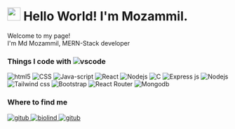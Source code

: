 <h1><img src="https://emojis.slackmojis.com/emojis/images/1531849430/4246/blob-sunglasses.gif?1531849430" width="30"/> Hello World! I'm Mozammil.</h1>


<p>Welcome to my page! </br> I'm Md Mozammil, MERN-Stack developer</p>


<h3>
   Things I code with 
   <img alt="vscode" src="https://img.shields.io/badge/Visual_Studio_Code-0078D4?style=for-the-badge&logo=visual%20studio%20code&logoColor=white"/>
</h3>
<p>
   <img alt="html5" src="https://img.shields.io/badge/-HTML5-E34F26?style=flat-square&logo=html5&logoColor=white" />
  <img alt="CSS" src="https://img.shields.io/badge/CSS-239120?&style=for-the-badge&logo=css3&logoColor=white"/>
  <img alt="Java-script" src="https://img.shields.io/badge/JavaScript-F7DF1E?style=for-the-badge&logo=javascript&logoColor=black"/>
  <img alt="React" src="https://img.shields.io/badge/-React-45b8d8?style=flat-square&logo=react&logoColor=white" />
  <img alt="Nodejs" src="https://img.shields.io/badge/Node.js-43853D?style=for-the-badge&logo=node.js&logoColor=white"/>
  <img alt="C" src="https://img.shields.io/badge/C-00599C?style=for-the-badge&logo=c&logoColor=white"/>
  <img alt="Express js" src="https://img.shields.io/badge/Express.js-404D59?style=for-the-badge"/>
  <img alt="Nodejs" src="https://img.shields.io/badge/Node.js-43853D?style=for-the-badge&logo=node.js&logoColor=white"/>
  <img alt="Tailwind css" src="https://img.shields.io/badge/Tailwind_CSS-38B2AC?style=for-the-badge&logo=tailwind-css&logoColor=white"/>
  <img alt="Bootstrap" src="https://img.shields.io/badge/Bootstrap-563D7C?style=for-the-badge&logo=bootstrap&logoColor=white"/>
  <img alt="React Router" src="https://img.shields.io/badge/React_Router-CA4245?style=for-the-badge&logo=react-router&logoColor=white"/>
  <img alt="Mongodb" src="https://img.shields.io/badge/MongoDB-4EA94B?style=for-the-badge&logo=mongodb&logoColor=white"/>
</p>

<h3>Where to find me</h3>
<p>
<a href="https://github.com/MuzzammiI/" target="_blank" alt="github">
<img alt="gitub" src="https://img.shields.io/badge/GitHub-100000?style=for-the-badge&logo=github&logoColor=white" />
</a>
<a href="https://muzzu.tech/" target="_blank" alt="Personal Portfolio">
<img alt="biolind" src="https://img.shields.io/badge/Portfolio-000000%7D?style=for-the-badge&logo=Portfolio&logoColor=white" />
</a>
<a href="https://www.linkedin.com/in/md-mozammil-2a6030159/" target="_blank" alt="LinkedIn">
<img alt="gitub" src="https://img.shields.io/badge/LinkedIn-0077B5?style=for-the-badge&logo=linkedin&logoColor=white" />
</a>

</p>
